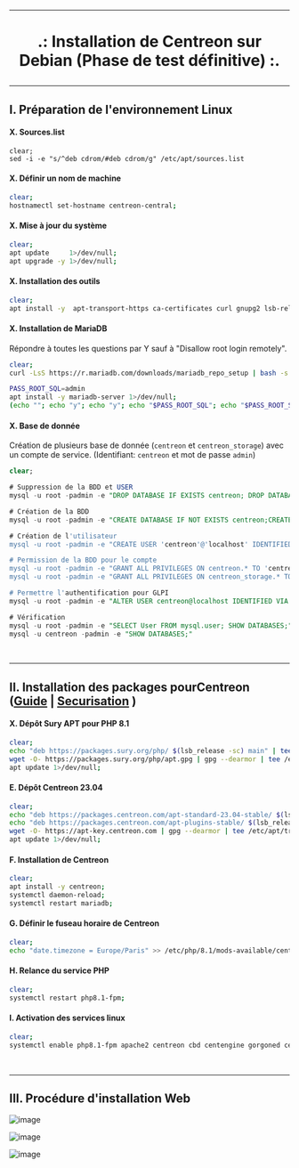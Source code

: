 -------------------------------------------------------------------------------------------------------------------------------------------------------------------------------------
# <p align='center'> .: Installation de Centreon sur Debian (Phase de test définitive) :.</p>

-------------------------------------------------------------------------------------------------------------------------------------------------------------------------------------
## I. Préparation de l'environnement Linux
#### X. Sources.list
```
clear;
sed -i -e "s/^deb cdrom/#deb cdrom/g" /etc/apt/sources.list
```

#### X. Définir un nom de machine
```bash
clear;
hostnamectl set-hostname centreon-central;
```

#### X. Mise à jour du système
```bash
clear;
apt update     1>/dev/null;
apt upgrade -y 1>/dev/null;
```

#### X. Installation des outils
```bash
clear;
apt install -y  apt-transport-https ca-certificates curl gnupg2 lsb-release software-properties-common wget 1>/dev/null;
```

#### X. Installation de MariaDB
Répondre à toutes les questions par Y sauf à "Disallow root login remotely".

```bash
clear;
curl -LsS https://r.mariadb.com/downloads/mariadb_repo_setup | bash -s -- --os-type=debian --os-version=11 --mariadb-server-version="mariadb-10.5" 1>/dev/null;

PASS_ROOT_SQL=admin
apt install -y mariadb-server 1>/dev/null;
(echo ""; echo "y"; echo "y"; echo "$PASS_ROOT_SQL"; echo "$PASS_ROOT_SQL"; echo "y"; echo "n"; echo "y"; echo "y") | mysql_secure_installation;
```

#### X. Base de donnée
Création de plusieurs base de donnée (`centreon` et `centreon_storage`) avec un compte de service. (Identifiant: `centreon` et mot de passe `admin`)
```sql
clear;

# Suppression de la BDD et USER
mysql -u root -padmin -e "DROP DATABASE IF EXISTS centreon; DROP DATABASE IF EXISTS centreon_storage;DROP USER IF EXISTS 'centreon'@'localhost';"

# Création de la BDD
mysql -u root -padmin -e "CREATE DATABASE IF NOT EXISTS centreon;CREATE DATABASE IF NOT EXISTS centreon_storage;"

# Création de l'utilisateur
mysql -u root -padmin -e "CREATE USER 'centreon'@'localhost' IDENTIFIED BY 'admin';"

# Permission de la BDD pour le compte
mysql -u root -padmin -e "GRANT ALL PRIVILEGES ON centreon.* TO 'centreon'@'localhost';"
mysql -u root -padmin -e "GRANT ALL PRIVILEGES ON centreon_storage.* TO 'centreon'@'localhost';"

# Permettre l'authentification pour GLPI
mysql -u root -padmin -e "ALTER USER centreon@localhost IDENTIFIED VIA mysql_native_password USING PASSWORD('admin');"

# Vérification
mysql -u root -padmin -e "SELECT User FROM mysql.user; SHOW DATABASES;"
mysql -u centreon -padmin -e "SHOW DATABASES;"
```



<br /> 

-------------------------------------------------------------------------------------------------------------------------------------------------------------------------------------
## II. Installation des packages pourCentreon ([Guide](https://docs.centreon.com/fr/docs/installation/installation-of-a-central-server/using-packages/) | [Securisation](https://docs.centreon.com/fr/docs/administration/secure-platform/#activer-firewalld) )


#### X. Dépôt Sury APT pour PHP 8.1
```bash
clear;
echo "deb https://packages.sury.org/php/ $(lsb_release -sc) main" | tee /etc/apt/sources.list.d/sury-php.list;
wget -O- https://packages.sury.org/php/apt.gpg | gpg --dearmor | tee /etc/apt/trusted.gpg.d/php.gpg  > /dev/null 2>&1;
apt update 1>/dev/null;
```

#### E. Dépôt Centreon 23.04
```bash
clear;
echo "deb https://packages.centreon.com/apt-standard-23.04-stable/ $(lsb_release -sc) main" | tee /etc/apt/sources.list.d/centreon.list;
echo "deb https://packages.centreon.com/apt-plugins-stable/ $(lsb_release -sc) main" | tee /etc/apt/sources.list.d/centreon-plugins.list;
wget -O- https://apt-key.centreon.com | gpg --dearmor | tee /etc/apt/trusted.gpg.d/centreon.gpg > /dev/null 2>&1;
apt update 1>/dev/null;
```

#### F. Installation de Centreon 
```bash
clear;
apt install -y centreon;
systemctl daemon-reload;
systemctl restart mariadb;
```

#### G. Définir le fuseau horaire de Centreon
```bash
clear;
echo "date.timezone = Europe/Paris" >> /etc/php/8.1/mods-available/centreon.ini;
```

#### H. Relance du service PHP
```bash
clear;
systemctl restart php8.1-fpm;
```

#### I. Activation des services linux
```bash
clear;
systemctl enable php8.1-fpm apache2 centreon cbd centengine gorgoned centreontrapd snmpd snmptrapd
```

<br /> 

-------------------------------------------------------------------------------------------------------------------------------------------------------------------------------------
## III. Procédure d'installation Web

![image](https://github.com/dexter74/Linux/assets/35907/c53ba252-015d-4803-821b-ec1db8703631)

![image](https://github.com/dexter74/Linux/assets/35907/83890216-dbf6-4034-a447-511b5e71345b)

![image](https://github.com/dexter74/Linux/assets/35907/38201eae-3014-483f-b7ac-1a6a6f710482)

